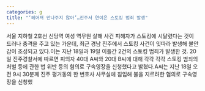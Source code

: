 ```yaml
---
categories: g
title: "‘헤어져 만나주지 않아’…진주서 연이은 스토킹 범죄 발생"
---
```

서울 지하철 2호선 신당역 여성 역무원 살해 사건 피해자가 스토킹에 시달렸다는 것이 드러나 충격을 주고 있는 가운데, 최근 경남 진주에서 스토킹 사건이 잇따라 발생해 불안감이 조성되고 있다.이는 지난 18일과 19일 이틀간 2건의 스토킹 범죄가 발생한 것. 20일 진주경찰서에 따르면﻿ 피의자 40대 A씨와 20대 B씨에 대해 각각 각각 스토킹 범죄의 처벌 등에 관한 법 위반 등의 혐의로 구속영장을 신청했다고 밝혔다.A씨는 지난 18일 오전 9시 30분께 진주 평거동의 한 변호사 사무실에 침입해 불을 지르려한 혐의로 구속영장을 신청했